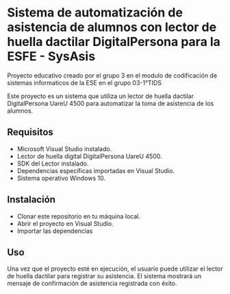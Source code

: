 # Sistema de automatización de asistencia de alumnos con lector de huella dactilar DigitalPersona para la ESFE - SysAsis

Proyecto educativo creado por el grupo 3 en el modulo de codificación de sistemas informaticos de la ESE en el grupo 03-1°TIDS 

Este proyecto es un sistema que utiliza un lector de huella dactilar DigitalPersona UareU 4500 para automatizar la toma de asistencia de los alumnos.

## Requisitos
* Microsoft Visual Studio instalado.
* Lector de huella digital DigitalPersona UareU 4500.
* SDK del Lector instalado.
* Dependencias específicas importadas en Visual Studio.
* Sistema operativo Windows 10.

## Instalación
- Clonar este repositorio en tu máquina local.
- Abrir el proyecto en Visual Studio.
- Importar las dependencias

## Uso
Una vez que el proyecto esté en ejecución, el usuario puede utilizar el lector de huella dactilar para registrar su asistencia. El sistema mostrará un mensaje de confirmación de asistencia registrada con éxito.

